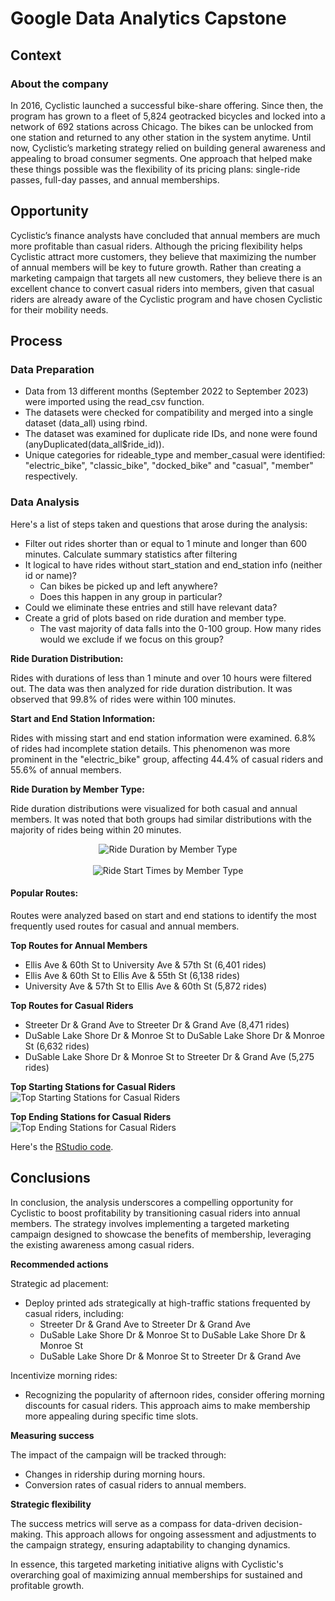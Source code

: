 # Google Data Analytics Capstone


## Context
### About the company
In 2016, Cyclistic launched a successful bike-share offering. Since then, the program has grown to a fleet of 5,824 geotracked bicycles and locked into a network of 692 stations across Chicago. The bikes can be unlocked from one station and returned to
any other station in the system anytime. 
Until now, Cyclistic’s marketing strategy relied on building general awareness and appealing to broad consumer segments. One approach that helped make these things possible was the flexibility of its pricing plans: single-ride passes, full-day passes, and
annual memberships.

## Opportunity
Cyclistic’s finance analysts have concluded that annual members are much more profitable than casual riders. Although the pricing flexibility helps Cyclistic attract more customers, they believe that maximizing the number of annual members will be key to
future growth. Rather than creating a marketing campaign that targets all new customers, they believe there is an excellent chance to convert casual riders into members, given that casual riders are already aware of the Cyclistic program and have
chosen Cyclistic for their mobility needs.

## Process
### Data Preparation
  - Data from 13 different months (September 2022 to September 2023) were imported using the read_csv function.
  - The datasets were checked for compatibility and merged into a single dataset (data_all) using rbind.
  - The dataset was examined for duplicate ride IDs, and none were found (anyDuplicated(data_all$ride_id)).
  - Unique categories for rideable_type and member_casual were identified: "electric_bike", "classic_bike", "docked_bike" and "casual", "member" respectively.

### Data Analysis
Here's a list of steps taken and questions that arose during the analysis:
  - Filter out rides shorter than or equal to 1 minute and longer than 600 minutes. Calculate summary statistics after filtering
  - It logical to have rides without start_station and end_station info (neither id or name)? 
    - Can bikes be picked up and left anywhere?
    - Does this happen in any group in particular?
  - Could we eliminate these entries and still have relevant data?
  - Create a grid of plots based on ride duration and member type.
    - The vast majority of data falls into the 0-100 group. How many rides would we exclude if we focus on this group?


**Ride Duration Distribution:**

  Rides with durations of less than 1 minute and over 10 hours were filtered out. The data was then analyzed for ride duration distribution.
  It was observed that 99.8% of rides were within 100 minutes.

  
**Start and End Station Information:**

  Rides with missing start and end station information were examined. 6.8% of rides had incomplete station details.
  This phenomenon was more prominent in the "electric_bike" group, affecting 44.4% of casual riders and 55.6% of annual members.


**Ride Duration by Member Type:**

  Ride duration distributions were visualized for both casual and annual members.
  It was noted that both groups had similar distributions with the majority of rides being within 20 minutes.
  
  <!--    
    ![Ride Duration by Member Type](plot_ride_duration_distribution_by_member_type.png)
    ![Ride Start Times by Member Type](plot_ride_start_times_by_member_type.png) 
  
  -->
<p align="center">
  <img align="center" src="plot_ride_duration_distribution_by_member_type.png" alt="Ride Duration by Member Type">
</br></br>
  
  <img align="center" src="plot_ride_start_times_by_member_type.png" alt="Ride Start Times by Member Type">
</p>
  <!--   
  <img align="right" src="plot_ride_start_times_by_member_type.png" alt="Ride Start Times by Member Type">  
  -->
  


  
#### Popular Routes:
  Routes were analyzed based on start and end stations to identify the most frequently used routes for casual and annual members.
  
  **Top Routes for Annual Members**
  
  - Ellis Ave & 60th St to University Ave & 57th St (6,401 rides)
  - Ellis Ave & 60th St to Ellis Ave & 55th St (6,138 rides)
  - University Ave & 57th St to Ellis Ave & 60th St (5,872 rides)

  
  **Top Routes for Casual Riders**
  
  - Streeter Dr & Grand Ave to Streeter Dr & Grand Ave (8,471 rides)
  - DuSable Lake Shore Dr & Monroe St to DuSable Lake Shore Dr & Monroe St (6,632 rides)
  - DuSable Lake Shore Dr & Monroe St to Streeter Dr & Grand Ave (5,275 rides)


**Top Starting Stations for Casual Riders**
![Top Starting Stations for Casual Riders](viz_geographical_05_casual_start.png)

**Top Ending Stations for Casual Riders**
![Top Ending Stations for Casual Riders](viz_geographical_05_casual_end.png)


Here's the [RStudio code](RStudio_code.r).





## Conclusions

In conclusion, the analysis underscores a compelling opportunity for Cyclistic to boost profitability by transitioning casual riders into annual members. The strategy involves implementing a targeted marketing campaign designed to showcase the benefits of membership, leveraging the existing awareness among casual riders.

**Recommended actions**

Strategic ad placement:
- Deploy printed ads strategically at high-traffic stations frequented by casual riders, including:
  - Streeter Dr & Grand Ave to Streeter Dr & Grand Ave
  - DuSable Lake Shore Dr & Monroe St to DuSable Lake Shore Dr & Monroe St
  - DuSable Lake Shore Dr & Monroe St to Streeter Dr & Grand Ave

Incentivize morning rides:
- Recognizing the popularity of afternoon rides, consider offering morning discounts for casual riders. This approach aims to make membership more appealing during specific time slots.


**Measuring success**

The impact of the campaign will be tracked through:

- Changes in ridership during morning hours.
- Conversion rates of casual riders to annual members.

**Strategic flexibility**

The success metrics will serve as a compass for data-driven decision-making. This approach allows for ongoing assessment and adjustments to the campaign strategy, ensuring adaptability to changing dynamics.

In essence, this targeted marketing initiative aligns with Cyclistic's overarching goal of maximizing annual memberships for sustained and profitable growth.
